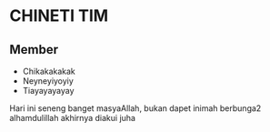 # CHINETI TIM
## Member
- Chikakakakak
- Neyneyiyoyiy
- Tiayayayayay

Hari ini seneng banget masyaAllah,
bukan dapet inimah
berbunga2
alhamdulillah akhirnya diakui juha
